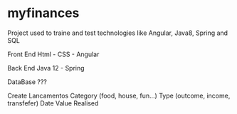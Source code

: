 # myfinances

Project used to traine and test technologies like Angular, Java8, Spring and SQL

Front End
  Html - CSS - Angular
  
Back End
  Java 12 - Spring 
  
DataBase 
  ???


Create Lancamentos
  Category (food, house, fun...)
  Type (outcome, income, transfefer)
  Date
  Value
  Realised
  
  
